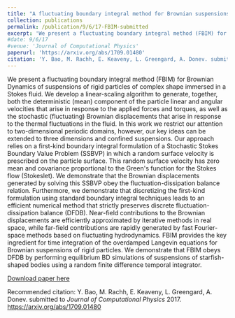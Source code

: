 ```yaml
---
title: "A fluctuating boundary integral method for Brownian suspensions"
collection: publications
permalink: /publication/9/6/17-FBIM-submitted
excerpt: 'We present a fluctuating boundary integral method (FBIM) for Brownian Dynamics of suspensions of rigid particles of complex shape immersed in a Stokes fluid. We develop a linear-scaling algorithm to generate, together, both the deterministic (mean) component of the particle linear and angular velocities that arise in response to the applied forces and torques, as well as the stochastic (fluctuating) Brownian displacements that arise in response to the thermal fluctuations in the fluid. In this work we restrict our attention to two-dimensional periodic domains, however, our key ideas can be extended to three dimensions and confined suspensions. Our approach relies on a first-kind boundary integral formulation of a Stochastic Stokes Boundary Value Problem (SSBVP) in which a random surface velocity is prescribed on the particle surface. This random surface velocity has zero mean and covariance proportional to the Green&apos;s function for the Stokes flow (Stokeslet). We demonstrate that the Brownian displacements generated by solving this SSBVP obey the fluctuation-dissipation balance relation. Furthermore, we demonstrate that discretizing the first-kind formulation using standard boundary integral techniques leads to an efficient numerical method that strictly preserves discrete fluctuation-dissipation balance (DFDB). Near-field contributions to the Brownian displacements are efficiently approximated by iterative methods in real space, while far-field contributions are rapidly generated by fast Fourier-space methods based on fluctuating hydrodynamics. FBIM provides the key ingredient for time integration of the overdamped Langevin equations for Brownian suspensions of rigid particles. We demonstrate that FBIM obeys DFDB by performing equilibrium BD simulations of suspensions of starfish-shaped bodies using a random finite difference temporal integrator.'
#date: 9/6/17
#venue: 'Journal of Computational Physics'
paperurl: 'https://arxiv.org/abs/1709.01480'
citation: 'Y. Bao, M. Rachh, E. Keaveny, L. Greengard, A. Donev. submitted to <i>Journal of Computational Physics</i> 2017. https://arxiv.org/abs/1709.01480'
---
```

We present a fluctuating boundary integral method (FBIM) for Brownian Dynamics of suspensions of rigid particles of complex shape immersed in a Stokes fluid. We develop a linear-scaling algorithm to generate, together, both the deterministic (mean) component of the particle linear and angular velocities that arise in response to the applied forces and torques, as well as the stochastic (fluctuating) Brownian displacements that arise in response to the thermal fluctuations in the fluid. In this work we restrict our attention to two-dimensional periodic domains, however, our key ideas can be extended to three dimensions and confined suspensions. Our approach relies on a first-kind boundary integral formulation of a Stochastic Stokes Boundary Value Problem (SSBVP) in which a random surface velocity is prescribed on the particle surface. This random surface velocity has zero mean and covariance proportional to the Green&apos;s function for the Stokes flow (Stokeslet). We demonstrate that the Brownian displacements generated by solving this SSBVP obey the fluctuation-dissipation balance relation. Furthermore, we demonstrate that discretizing the first-kind formulation using standard boundary integral techniques leads to an efficient numerical method that strictly preserves discrete fluctuation-dissipation balance (DFDB). Near-field contributions to the Brownian displacements are efficiently approximated by iterative methods in real space, while far-field contributions are rapidly generated by fast Fourier-space methods based on fluctuating hydrodynamics. FBIM provides the key ingredient for time integration of the overdamped Langevin equations for Brownian suspensions of rigid particles. We demonstrate that FBIM obeys DFDB by performing equilibrium BD simulations of suspensions of starfish-shaped bodies using a random finite difference temporal integrator.

[Download paper here](https://arxiv.org/abs/1709.01480)

Recommended citation: Y. Bao, M. Rachh, E. Keaveny, L. Greengard, A. Donev. submitted to <i>Journal of Computational Physics</i> 2017. https://arxiv.org/abs/1709.01480
